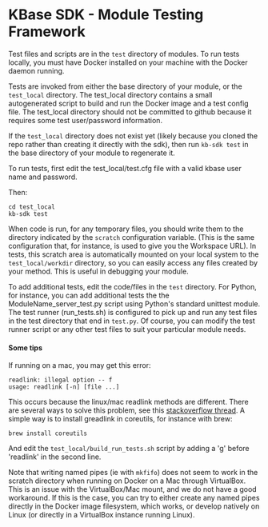 # KBase SDK - Module Testing Framework

Test files and scripts are in the `test` directory of modules.  To run tests locally, you must have Docker installed on your machine with the Docker daemon running.

Tests are invoked from either the base directory of your module, or the `test_local` directory.  The test_local directory contains a small autogenerated script to build and run the Docker image and a test config file.  The test_local directory should not be committed to github because it requires some test user/password information.

If the `test_local` directory does not exist yet (likely because you cloned the repo rather than creating it directly with the sdk), then run `kb-sdk test` in the base directory of your module to regenerate it.

To run tests, first edit the test_local/test.cfg file with a valid kbase user name and password.

Then:

    cd test_local
    kb-sdk test

When code is run, for any temporary files, you should write them to the directory indicated by the `scratch` configuration variable.  (This is the same configuration that, for instance, is used to give you the Workspace URL).  In tests, this scratch area is automatically mounted on your local system to the `test_local/workdir` directory, so you can easily access any files created by your method.  This is useful in debugging your module.

To add additional tests, edit the code/files in the `test` directory.  For Python, for instance, you can add additional tests the the ModuleName_server_test.py script using Python's standard unittest module.  The test runner (run_tests.sh) is configured to pick up and run any test files in the test directory that end in `test.py`.  Of course, you can modify the test runner script or any other test files to suit your particular module needs.




#### Some tips

If running on a mac, you may get this error:

    readlink: illegal option -- f
    usage: readlink [-n] [file ...]

This occurs because the linux/mac readlink methods are different.  There are several ways to solve this problem, see this [stackoverflow thread](http://stackoverflow.com/questions/1055671/how-can-i-get-the-behavior-of-gnus-readlink-f-on-a-mac).  A simple way is to install greadlink in coreutils, for instance with brew:

    brew install coreutils

And edit the `test_local/build_run_tests.sh` script by adding a 'g' before 'readlink' in the second line.

Note that writing named pipes (ie with `mkfifo`) does not seem to work in the scratch directory when running on Docker on a Mac through VirtualBox.  This is an issue with the VirtualBox/Mac mount, and we do not have a good workaround.  If this is the case, you can try to either create any named pipes directly in the Docker image filesystem, which works, or develop natively on Linux (or directly in a VirtualBox instance running Linux).


